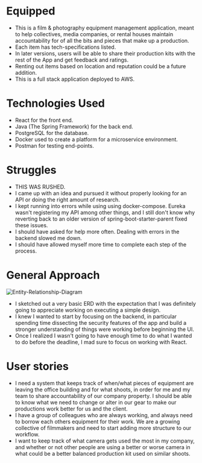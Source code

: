 # Equipped
  - This is a film & photography equipment management application, meant to help collectives, media companies, or rental houses maintain accountability for of all the bits and pieces that make up a production.
  - Each item has tech-specifications listed.
  - In later versions, users will be able to share their production kits with the rest of the App and get feedback and ratings.
  - Renting out items based on location and reputation could be a future addition.
  - This is a full stack application deployed to AWS.

# Technologies Used
  - React for the front end.
  - Java (The Spring Framework) for the back end.
  - PostgreSQL for the database.
  - Docker used to create a platform for a microservice environment.
  - Postman for testing end-points.


# Struggles
  - THIS WAS RUSHED.
  - I came up with an idea and pursued it without properly looking for an API or doing the right amount of research.
  - I kept running into errors while using using docker-compose. Eureka wasn't registering my API among other things, and I still don't know why reverting back to an older version of spring-boot-starter-parent fixed these issues.
  - I should have asked for help more often. Dealing with errors in the backend slowed me down.
  - I should have allowed myself more time to complete each step of the process.

# General Approach
![Entity-Relationship-Diagram](/)
- I sketched out a very basic ERD with the expectation that I was definitely going to appreciate working on executing a simple design.
- I knew I wanted to start by focusing on the backend, in particular spending time dissecting the security features of the app and build a stronger understanding of things were working before beginning the UI.
- Once I realized I wasn't going to have enough time to do what I wanted to do before the deadline, I mad sure to focus on working with React.

# User stories
- I need a system that keeps track of when/what pieces of equipment are leaving the office building and for what shoots, in order for me and my team to share accountability of our company property. I should be able to know what we need to change or alter in our gear to make our productions work better for us and the client.
- I have a group of colleagues who are always working, and always need to borrow each others equipment for their work. We are a growing collective of filmmakers and need to start adding more structure to our workflow.
- I want to keep track of what camera gets used the most in my company, and whether or not other people are using a better or worse camera in what could be a better balanced production kit used on similar shoots.
